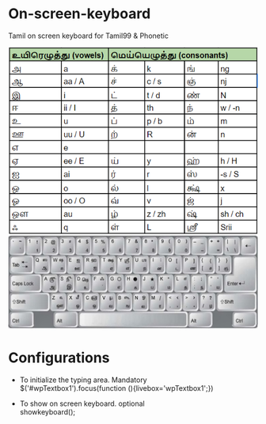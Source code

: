 # On-screen-keyboard
Tamil on screen keyboard for Tamil99 & Phonetic


![phonetic map](https://github.com/neechalkaran/On-screen-keyboard/blob/master/phonetic%20map.png?raw=true)
![Tamil99 Map](https://github.com/neechalkaran/On-screen-keyboard/blob/master/Tamil_Keyboard_Tamil_99.jpg?raw=true)

# Configurations
* To initialize the typing area. Mandatory<br/>
  $('#wpTextbox1').focus(function (){livebox='wpTextbox1';})

* To show on screen keyboard. optional<br/>
  showkeyboard();